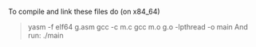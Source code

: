 To compile and link these files do (on x84_64)
> yasm -f elf64 g.asm
> gcc -c m.c
> gcc m.o g.o -lpthread -o main
And run:
> ./main

